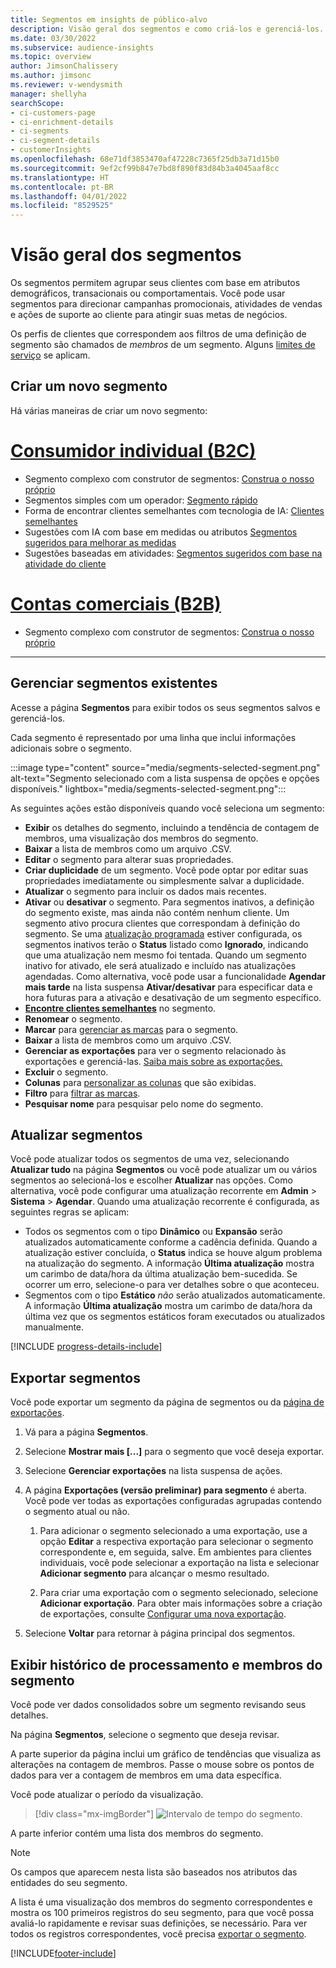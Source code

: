 ```yaml
---
title: Segmentos em insights de público-alvo
description: Visão geral dos segmentos e como criá-los e gerenciá-los.
ms.date: 03/30/2022
ms.subservice: audience-insights
ms.topic: overview
author: JimsonChalissery
ms.author: jimsonc
ms.reviewer: v-wendysmith
manager: shellyha
searchScope:
- ci-customers-page
- ci-enrichment-details
- ci-segments
- ci-segment-details
- customerInsights
ms.openlocfilehash: 68e71df3853470af47228c7365f25db3a71d15b0
ms.sourcegitcommit: 9ef2cf99b847e7bd8f890f83d84b3a4045aaf8cc
ms.translationtype: HT
ms.contentlocale: pt-BR
ms.lasthandoff: 04/01/2022
ms.locfileid: "8529525"
---
```

# <a name="segments-overview"></a>Visão geral dos segmentos

Os segmentos permitem agrupar seus clientes com base em atributos demográficos, transacionais ou comportamentais. Você pode usar segmentos para direcionar campanhas promocionais, atividades de vendas e ações de suporte ao cliente para atingir suas metas de negócios.

Os perfis de clientes que correspondem aos filtros de uma definição de segmento são chamados de *membros* de um segmento. Alguns [limites de serviço](/dynamics365/customer-insights/service-limits) se aplicam.

## <a name="create-a-new-segment"></a>Criar um novo segmento

Há várias maneiras de criar um novo segmento: 

# <a name="individual-consumers-b-to-c"></a>[Consumidor individual (B2C)](#tab/b2c)

- Segmento complexo com construtor de segmentos: [Construa o nosso próprio](segment-builder.md#create-a-new-segment) 
- Segmentos simples com um operador: [Segmento rápido](segment-builder.md#quick-segments) 
- Forma de encontrar clientes semelhantes com tecnologia de IA: [Clientes semelhantes](find-similar-customer-segments.md) 
- Sugestões com IA com base em medidas ou atributos [Segmentos sugeridos para melhorar as medidas](suggested-segments.md) 
- Sugestões baseadas em atividades: [Segmentos sugeridos com base na atividade do cliente](suggested-segments-activity.md) 

# <a name="business-accounts-b-to-b"></a>[Contas comerciais (B2B)](#tab/b2b)

- Segmento complexo com construtor de segmentos: [Construa o nosso próprio](segment-builder.md#create-a-new-segment)

---

## <a name="manage-existing-segments"></a>Gerenciar segmentos existentes

Acesse a página **Segmentos** para exibir todos os seus segmentos salvos e gerenciá-los.

Cada segmento é representado por uma linha que inclui informações adicionais sobre o segmento.

:::image type="content" source="media/segments-selected-segment.png" alt-text="Segmento selecionado com a lista suspensa de opções e opções disponíveis." lightbox="media/segments-selected-segment.png":::

As seguintes ações estão disponíveis quando você seleciona um segmento:

- **Exibir** os detalhes do segmento, incluindo a tendência de contagem de membros, uma visualização dos membros do segmento.
- **Baixar** a lista de membros como um arquivo .CSV.
- **Editar** o segmento para alterar suas propriedades.
- **Criar duplicidade** de um segmento. Você pode optar por editar suas propriedades imediatamente ou simplesmente salvar a duplicidade.
- **Atualizar** o segmento para incluir os dados mais recentes.
- **Ativar** ou **desativar** o segmento. Para segmentos inativos, a definição do segmento existe, mas ainda não contém nenhum cliente. Um segmento ativo procura clientes que correspondam à definição do segmento. Se uma [atualização programada](system.md#schedule-tab) estiver configurada, os segmentos inativos terão o **Status** listado como **Ignorado**, indicando que uma atualização nem mesmo foi tentada. Quando um segmento inativo for ativado, ele será atualizado e incluído nas atualizações agendadas.
  Como alternativa, você pode usar a funcionalidade **Agendar mais tarde** na lista suspensa **Ativar/desativar** para especificar data e hora futuras para a ativação e desativação de um segmento específico.
- **[Encontre clientes semelhantes](find-similar-customer-segments.md)** no segmento.
- **Renomear** o segmento.
- **Marcar** para [gerenciar as marcas](work-with-tags-columns.md#manage-tags) para o segmento.
- **Baixar** a lista de membros como um arquivo .CSV.
- **Gerenciar as exportações** para ver o segmento relacionado às exportações e gerenciá-las. [Saiba mais sobre as exportações.](export-destinations.md)
- **Excluir** o segmento.
- **Colunas** para [personalizar as colunas](work-with-tags-columns.md#customize-columns) que são exibidas.
- **Filtro** para [filtrar as marcas](work-with-tags-columns.md#filter-on-tags).
- **Pesquisar nome** para pesquisar pelo nome do segmento.

## <a name="refresh-segments"></a>Atualizar segmentos

Você pode atualizar todos os segmentos de uma vez, selecionando **Atualizar tudo** na página **Segmentos** ou você pode atualizar um ou vários segmentos ao selecioná-los e escolher **Atualizar** nas opções. Como alternativa, você pode configurar uma atualização recorrente em **Admin** > **Sistema** > **Agendar**. Quando uma atualização recorrente é configurada, as seguintes regras se aplicam:
- Todos os segmentos com o tipo **Dinâmico** ou **Expansão** serão atualizados automaticamente conforme a cadência definida. Quando a atualização estiver concluída, o **Status** indica se houve algum problema na atualização do segmento. A informação **Última atualização** mostra um carimbo de data/hora da última atualização bem-sucedida. Se ocorrer um erro, selecione-o para ver detalhes sobre o que aconteceu.
- Segmentos com o tipo **Estático** *não* serão atualizados automaticamente. A informação **Última atualização** mostra um carimbo de data/hora da última vez que os segmentos estáticos foram executados ou atualizados manualmente.

[!INCLUDE [progress-details-include](../includes/progress-details-pane.md)]

## <a name="export-segments"></a>Exportar segmentos

Você pode exportar um segmento da página de segmentos ou da [página de exportações](export-destinations.md). 

1. Vá para a página **Segmentos**.

1. Selecione **Mostrar mais [...]** para o segmento que você deseja exportar.

1. Selecione **Gerenciar exportações** na lista suspensa de ações.

1. A página **Exportações (versão preliminar) para segmento** é aberta. Você pode ver todas as exportações configuradas agrupadas contendo o segmento atual ou não.

   1. Para adicionar o segmento selecionado a uma exportação, use a opção **Editar** a respectiva exportação para selecionar o segmento correspondente e, em seguida, salve. Em ambientes para clientes individuais, você pode selecionar a exportação na lista e selecionar **Adicionar segmento** para alcançar o mesmo resultado.

   1. Para criar uma exportação com o segmento selecionado, selecione **Adicionar exportação**. Para obter mais informações sobre a criação de exportações, consulte [Configurar uma nova exportação](export-destinations.md#set-up-a-new-export).

1. Selecione **Voltar** para retornar à página principal dos segmentos.

## <a name="view-processing-history-and-segment-members"></a>Exibir histórico de processamento e membros do segmento

Você pode ver dados consolidados sobre um segmento revisando seus detalhes.

Na página **Segmentos**, selecione o segmento que deseja revisar.

A parte superior da página inclui um gráfico de tendências que visualiza as alterações na contagem de membros. Passe o mouse sobre os pontos de dados para ver a contagem de membros em uma data específica.

Você pode atualizar o período da visualização.

> [!div class="mx-imgBorder"]
> ![Intervalo de tempo do segmento.](media/segment-time-range.png "Intervalo de tempo do segmento")

A parte inferior contém uma lista dos membros do segmento.

> [!NOTE]
> Os campos que aparecem nesta lista são baseados nos atributos das entidades do seu segmento.
>
>A lista é uma visualização dos membros do segmento correspondentes e mostra os 100 primeiros registros do seu segmento, para que você possa avaliá-lo rapidamente e revisar suas definições, se necessário. Para ver todos os registros correspondentes, você precisa [exportar o segmento](export-destinations.md).


[!INCLUDE[footer-include](../includes/footer-banner.md)]
